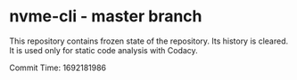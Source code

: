 # nvme-cli - master branch

This repository contains frozen state of the repository.
Its history is cleared. It is used only for static code
analysis with Codacy.

Commit Time: 1692181986